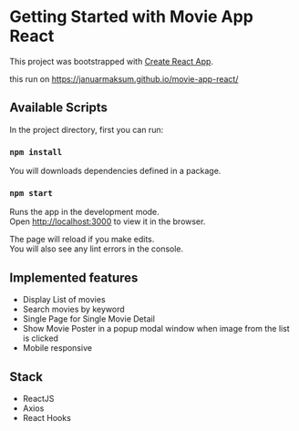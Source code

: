 # Getting Started with Movie App React
This project was bootstrapped with [Create React App](https://github.com/facebook/create-react-app).

this run on https://januarmaksum.github.io/movie-app-react/

## Available Scripts
In the project directory, first you can run:

### `npm install`
You will downloads dependencies defined in a package.

### `npm start`
Runs the app in the development mode.\
Open [http://localhost:3000](http://localhost:3000) to view it in the browser.

The page will reload if you make edits.\
You will also see any lint errors in the console.

## Implemented features
- Display List of movies
- Search movies by keyword
- Single Page for Single Movie Detail
- Show Movie Poster in a popup modal window when image from the list is clicked
- Mobile responsive

## Stack
- ReactJS
- Axios
- React Hooks
